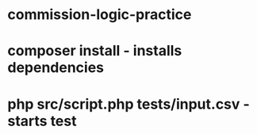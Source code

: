 # commission-logic-practice

# composer install - installs dependencies

# php src/script.php tests/input.csv - starts test